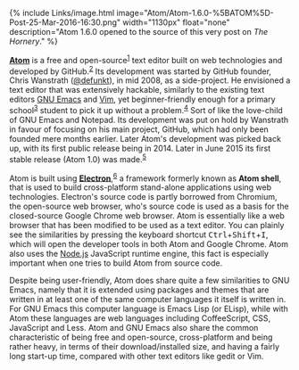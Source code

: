 {% include Links/image.html image="Atom/Atom-1.6.0-%5BATOM%5D-Post-25-Mar-2016-16:30.png" width="1130px" float="none" description="Atom 1.6.0 opened to the source of this very post on *The Hornery*." %}

[**Atom**](https://atom.io) is a free and open-source<sup id="fnref:1"><a href="#fn:1">1</a></sup> text editor built on web technologies and developed by GitHub.<sup id="fnref:2"><a href="#fn:2">2</a></sup> Its development was started by GitHub founder, Chris Wanstrath ([@defunkt](http://github.com/defunkt)), in mid 2008, as a side-project. He envisioned a text editor that was extensively hackable, similarly to the existing text editors [GNU Emacs](http://www.gnu.org/software/emacs/) and [Vim](http://www.vim.org/), yet beginner-friendly enough for a primary school<sup id="fnref:3"><a href="#fn:3">3</a></sup> student to pick it up without a problem.<sup id="fnref:4"><a href="#fn:4">4</a></sup> Sort of like the love-child of GNU Emacs and Notepad. Its development was put on hold by Wanstrath in favour of focusing on his main project, GitHub, which had only been founded mere months earlier. Later Atom's development was picked back up, with its first public release being in 2014. Later in June 2015 its first stable release (Atom 1.0) was made.<sup id="fnref:5"><a href="#fn:5">5</a></sup>

Atom is built using [**Electron**](https://electron.atom.io),<sup id="fnref:6"><a href="#fn:6">6</a></sup> a framework formerly known as **Atom shell**, that is used to build cross-platform stand-alone applications using web technologies. Electron's source code is partly borrowed from Chromium, the open-source web browser, who's source code is used as a basis for the closed-source Google Chrome web browser. Atom is essentially like a web browser that has been modified to be used as a text editor. You can plainly see the similarities by pressing the keyboard shortcut <kbd>Ctrl</kbd>+<kbd>Shift</kbd>+<kbd>I</kbd>, which will open the developer tools in both Atom and Google Chrome. Atom also uses the [Node.js](https://nodejs.org) JavaScript runtime engine, this fact is especially important when one tries to build Atom from source code.

Despite being user-friendly, Atom does share quite a few similarities to GNU Emacs, namely that it is extended using packages and themes that are written in at least one of the same computer languages it itself is written in. For GNU Emacs this computer language is Emacs Lisp (or ELisp), while with Atom these languages are web languages including CoffeeScript, CSS, JavaScript and Less. Atom and GNU Emacs also share the common characteristic of being free and open-source, cross-platform and being rather heavy, in terms of their download/installed size, and having a fairly long start-up time, compared with other text editors like gedit or Vim.
